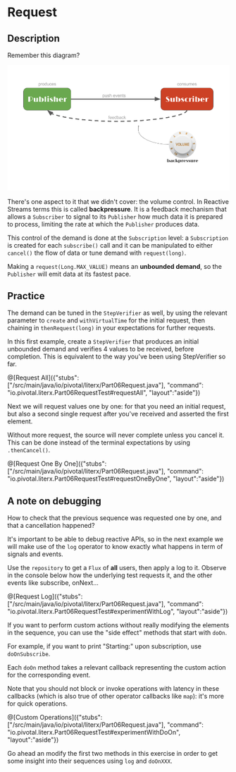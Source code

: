 # Request

## Description

Remember this diagram?

![Publisher and Subscriber](/techio/assets/PublisherSubscriber.png)

There's one aspect to it that we didn't cover: the volume control. In Reactive Streams terms
this is called **backpressure**. It is a feedback mechanism that allows a `Subscriber` to
signal to its `Publisher` how much data it is prepared to process, limiting the rate at
which the `Publisher` produces data.

This control of the demand is done at the `Subscription` level: a `Subscription` is created
for each `subscribe()` call and it can be manipulated to either `cancel()` the flow of data
or tune demand with `request(long)`.

Making a `request(Long.MAX_VALUE)` means an **unbounded demand**, so the `Publisher` will
emit data at its fastest pace.

## Practice

The demand can be tuned in the `StepVerifier` as well, by using the relevant parameter to
`create` and `withVirtualTime` for the initial request, then chaining in `thenRequest(long)`
in your expectations for further requests.

In this first example, create a `StepVerifier` that produces an initial unbounded demand
and verifies 4 values to be received, before completion. This is equivalent to the way you've
been using StepVerifier so far.

@[Request All]({"stubs": ["/src/main/java/io/pivotal/literx/Part06Request.java"], "command": "io.pivotal.literx.Part06RequestTest#requestAll", "layout":"aside"})

Next we will request values one by one: for that you need an initial request, but also a
second single request after you've received and asserted the first element.

Without more request, the source will never complete unless you cancel it. This can be done
instead of the terminal expectations by using `.thenCancel()`.

@[Request One By One]({"stubs": ["/src/main/java/io/pivotal/literx/Part06Request.java"], "command": "io.pivotal.literx.Part06RequestTest#requestOneByOne", "layout":"aside"})

## A note on debugging

How to check that the previous sequence was requested one by one, and that a cancellation
happened?

It's important to be able to debug reactive APIs, so in the next example we will make use
of the `log` operator to know exactly what happens in term of signals and events.

Use the `repository` to get a `Flux` of **all** users, then apply a log to it. Observe in
the console below how the underlying test requests it, and the other events like subscribe,
onNext...

@[Request Log]({"stubs": ["/src/main/java/io/pivotal/literx/Part06Request.java"], "command": "io.pivotal.literx.Part06RequestTest#experimentWithLog", "layout":"aside"})

If you want to perform custom actions without really modifying the elements in the sequence,
you can use the "side effect" methods that start with `doOn`.
 
For example, if you want to print "Starting:" upon subscription, use `doOnSubscribe`.

Each `doOn` method takes a relevant callback representing the custom action for the
corresponding event.

Note that you should not block or invoke operations with latency in these callbacks (which
is also true of other operator callbacks like `map`): it's more for quick operations.

@[Custom Operations]({"stubs": ["/src/main/java/io/pivotal/literx/Part06Request.java"], "command": "io.pivotal.literx.Part06RequestTest#experimentWithDoOn", "layout":"aside"})

Go ahead an modify the first two methods in this exercise in order to get some insight into
their sequences using `log` and `doOnXXX`.
